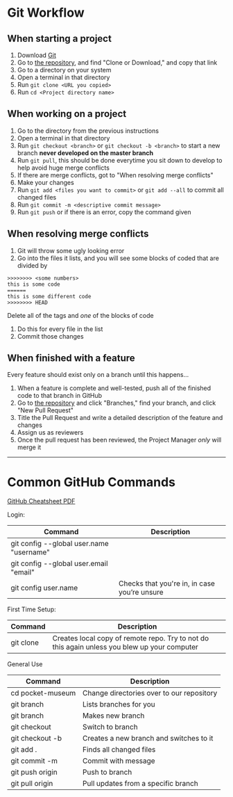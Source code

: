 # Git Workflow	
## When starting a project	
1. Download [Git](https://git-scm.com/download)	
1. Go to [the repository](https://github.com/acm-projects/reverse-climate-change), and find "Clone or Download," and copy that link	
1. Go to a directory on your system	
1. Open a terminal in that directory	
1. Run `git clone <URL you copied>`	
1. Run `cd <Project directory name>`	
## When working on a project	
1. Go to the directory from the previous instructions	
1. Open a terminal in that directory	
1. Run `git checkout <branch>` or `git checkout -b <branch>` to start a new branch **never developed on the master branch**	
1. Run `git pull`, this should be done everytime you sit down to develop to help avoid huge merge conflicts	
1. If there are merge conflicts, got to "When resolving merge conflicts"	
1. Make your changes	
1. Run `git add <files you want to commit>` or `git add --all` to commit all changed files	
1. Run `git commit -m <descriptive commit message>`	
1. Run `git push` or if there is an error, copy the command given	
## When resolving merge conflicts	
1. Git will throw some ugly looking error	
1. Go into the files it lists, and you will see some blocks of coded that are divided by	
```	
>>>>>>>> <some numbers>	
this is some code	
======	
this is some different code	
>>>>>>>> HEAD	
```	
Delete all of the tags and *one* of the blocks of code	
1. Do this for every file in the list	
1. Commit those changes	
## When finished with a feature	
Every feature should exist only on a branch until this happens...	
1. When a feature is complete and well-tested, push all of the finished code to that branch in GitHub	
1. Go to [the repository](https://github.com/acm-projects/reverse-climate-change) and click "Branches," find your branch, and click "New Pull Request"	
1. Title the Pull Request and write a detailed description of the feature and changes	
1. Assign us as reviewers	
1. Once the pull request has been reviewed, the Project Manager *only* will merge it

---

# Common GitHub Commands
[GitHub Cheatsheet PDF](https://www.atlassian.com/dam/jcr:8132028b-024f-4b6b-953e-e68fcce0c5fa/atlassian-git-cheatsheet.pdf)

Login:

| Command | Description |
| ------ | ------ |
| git config --global user.name "username" |  |
| git config --global user.email "email" |  |
| git config user.name | Checks that you're in, in case you’re unsure |

First Time Setup:

| Command | Description |
| ------ | ------ |
| git clone | Creates local copy of remote repo. Try to not do this again unless you blew up your computer |

General Use

| Command | Description |
| ------ | ------ |
| cd pocket-museum | Change directories over to our repository |
| git branch | Lists branches for you |
| git branch <branch name> | Makes new branch |
| git checkout <branch name> | Switch to branch |
| git checkout -b <branch name> | Creates a new branch and switches to it |
| git add . | Finds all changed files |
| git commit -m <message> | Commit with message |
| git push origin <branch name> | Push to branch |
| git pull origin <branch name> | Pull updates from a specific branch |
